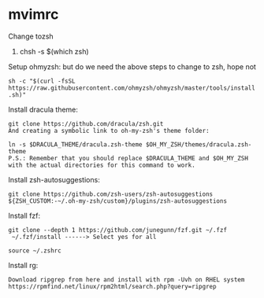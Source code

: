 # mvimrc
Change tozsh
1. chsh -s $(which zsh)

Setup ohmyzsh:
but do we need the above steps to change to zsh, hope not

`sh -c "$(curl -fsSL https://raw.githubusercontent.com/ohmyzsh/ohmyzsh/master/tools/install.sh)"`

Install dracula theme:
```
git clone https://github.com/dracula/zsh.git
And creating a symbolic link to oh-my-zsh's theme folder:

ln -s $DRACULA_THEME/dracula.zsh-theme $OH_MY_ZSH/themes/dracula.zsh-theme
P.S.: Remember that you should replace $DRACULA_THEME and $OH_MY_ZSH with the actual directories for this command to work.
```

Install zsh-autosuggestions:

`git clone https://github.com/zsh-users/zsh-autosuggestions ${ZSH_CUSTOM:-~/.oh-my-zsh/custom}/plugins/zsh-autosuggestions`


Install fzf:
```
git clone --depth 1 https://github.com/junegunn/fzf.git ~/.fzf
 ~/.fzf/install ------> Select yes for all

source ~/.zshrc
```
Install rg:
```
Download ripgrep from here and install with rpm -Uvh on RHEL system
https://rpmfind.net/linux/rpm2html/search.php?query=ripgrep
```
